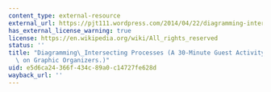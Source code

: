 ```yaml
---
content_type: external-resource
external_url: https://pjt111.wordpress.com/2014/04/22/diagramming-intersecting-processes-a-30-minute-guest-activity-for-a-class-on-graphic-organizers/
has_external_license_warning: true
license: https://en.wikipedia.org/wiki/All_rights_reserved
status: ''
title: "Diagramming\_Intersecting Processes (A 30-Minute Guest Activity for a Class\
  \ on Graphic Organizers.)"
uid: e5d6ca24-366f-434c-89a0-c14727fe628d
wayback_url: ''
---
```


